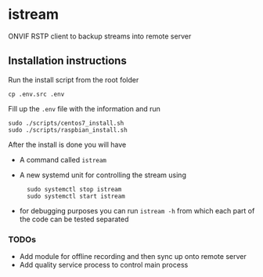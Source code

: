 # istream
ONVIF RSTP client to backup streams into remote server

## Installation instructions
Run the install script from the root folder 

    cp .env.src .env


Fill up the `.env` file with the information and run

    sudo ./scripts/centos7_install.sh
    sudo ./scripts/raspbian_install.sh

After the install is done you will have
- A command called `istream`
- A new systemd unit for controlling the stream using

        sudo systemctl stop istream
        sudo systemctl start istream

- for debugging purposes you can run `istream -h` from which each part of the code can be tested separated

### TODOs
- Add module for offline recording and then sync up onto remote server
- Add quality service process to control main process
